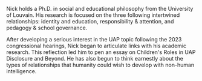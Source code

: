 Nick holds a Ph.D. in social and educational philosophy from the University of Louvain. His research is focused on the three following intertwined relationships: identity and education, responsibility & attention, and pedagogy & school governance.

After developing a serious interest in the UAP topic following the 2023 congressional hearings, Nick began to articulate links with his academic research. This reflection led him to pen an essay on Children's Roles in UAP Disclosure and Beyond. He has also begun to think earnestly about the types of relationships that humanity could wish to develop with non-human intelligence.